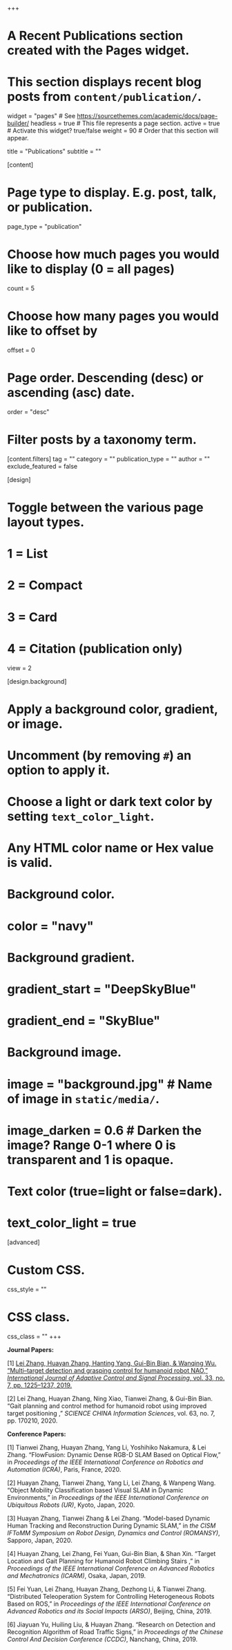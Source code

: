 +++
# A Recent Publications section created with the Pages widget.
# This section displays recent blog posts from `content/publication/`.

widget = "pages"  # See https://sourcethemes.com/academic/docs/page-builder/
headless = true  # This file represents a page section.
active = true  # Activate this widget? true/false
weight = 90  # Order that this section will appear.

title = "Publications"
subtitle = ""

[content]
  # Page type to display. E.g. post, talk, or publication.
  page_type = "publication"

  # Choose how much pages you would like to display (0 = all pages)
  count = 5

  # Choose how many pages you would like to offset by
  offset = 0

  # Page order. Descending (desc) or ascending (asc) date.
  order = "desc"

  # Filter posts by a taxonomy term.
  [content.filters]
    tag = ""
    category = ""
    publication_type = ""
    author = ""
    exclude_featured = false

[design]
  # Toggle between the various page layout types.
  #   1 = List
  #   2 = Compact
  #   3 = Card
  #   4 = Citation (publication only)
  view = 2

[design.background]
  # Apply a background color, gradient, or image.
  #   Uncomment (by removing `#`) an option to apply it.
  #   Choose a light or dark text color by setting `text_color_light`.
  #   Any HTML color name or Hex value is valid.

  # Background color.
  # color = "navy"

  # Background gradient.
  # gradient_start = "DeepSkyBlue"
  # gradient_end = "SkyBlue"

  # Background image.
  # image = "background.jpg"  # Name of image in `static/media/`.
  # image_darken = 0.6  # Darken the image? Range 0-1 where 0 is transparent and 1 is opaque.

  # Text color (true=light or false=dark).
  # text_color_light = true  

[advanced]
 # Custom CSS. 
 css_style = ""

 # CSS class.
 css_class = ""
+++

**Journal Papers:**

[1] [Lei Zhang, Huayan Zhang, Hanting Yang, Gui-Bin Bian, & Wanqing Wu. “Multi–target detection and grasping control for humanoid robot NAO,” *International Journal of Adaptive Control and Signal Processing*, vol. 33, no. 7, pp. 1225–1237, 2019.](http:://www.baidu.com)

[2] Lei Zhang, Huayan Zhang, Ning Xiao, Tianwei Zhang, & Gui-Bin Bian. “Gait planning and control method for humanoid robot using improved target positioning ,” *SCIENCE CHINA Information Sciences*, vol. 63, no. 7, pp. 170210, 2020.

**Conference Papers:**

[1] Tianwei Zhang, Huayan Zhang, Yang Li, Yoshihiko Nakamura, & Lei Zhang. “FlowFusion: Dynamic Dense RGB-D SLAM Based on Optical Flow,” in *Proceedings of the IEEE International Conference on Robotics and Automation (ICRA)*, Paris, France, 2020.

[2] Huayan Zhang, Tianwei Zhang, Yang Li, Lei Zhang, & Wanpeng Wang. “Object Mobility Classification based Visual SLAM in Dynamic Environments,” in *Proceedings of the IEEE International Conference on Ubiquitous Robots (UR)*, Kyoto, Japan, 2020.

[3] Huayan Zhang, Tianwei Zhang & Lei Zhang. “Model-based Dynamic Human Tracking and Reconstruction During Dynamic SLAM,” in *the CISM IFToMM Symposium on Robot Design, Dynamics and Control (ROMANSY)*, Sapporo, Japan, 2020.

[4] Huayan Zhang, Lei Zhang, Fei Yuan, Gui-Bin Bian, & Shan Xin. “Target Location and Gait Planning for Humanoid Robot Climbing Stairs ,” in *Proceedings of the IEEE International Conference on Advanced Robotics and Mechatronics (ICARM)*, Osaka, Japan, 2019.

[5] Fei Yuan, Lei Zhang, Huayan Zhang, Dezhong Li, & Tianwei Zhang. “Distributed Teleoperation System for Controlling Heterogeneous Robots Based on ROS,” in *Proceedings of the IEEE International Conference on Advanced Robotics and its Social Impacts (ARSO)*, Beijing, China, 2019.

[6] Jiayuan Yu, Huiling Liu, & Huayan Zhang. “Research on Detection and Recognition Algorithm of Road Traffic Signs,” in *Proceedings of the Chinese Control And Decision Conference (CCDC)*, Nanchang, China, 2019.
